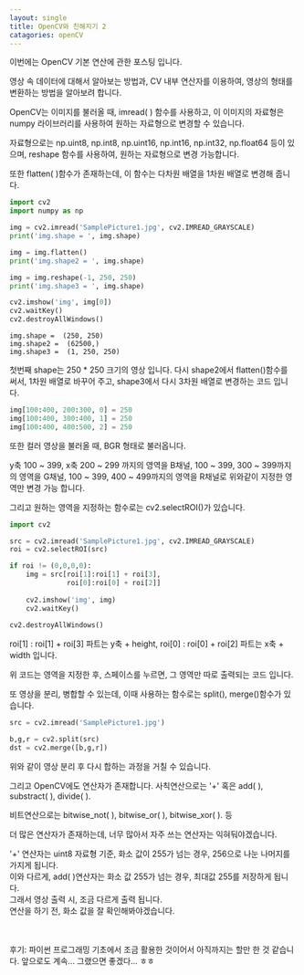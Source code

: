 ```yaml
---
layout: single
title: OpenCV와 친해지기 2
catagories: openCV
---
```



이번에는 OpenCV 기본 연산에 관한 포스팅 입니다.

영상 속 데이터에 대해서 알아보는 방법과, CV 내부 연산자를 이용하여, 영상의 형태를 변환하는 방법을 알아보려 합니다.

OpenCV는 이미지를 불러올 때, imread( ) 함수를 사용하고, 이 이미지의 자료형은 numpy 라이브러리를 사용하여 원하는 자료형으로 변경할 수 있습니다.

자료형으로는 np.uint8, np.int8, np.uint16, np.int16, np.int32, np.float64 등이 있으며, reshape 함수를 사용하여, 원하는 자료형으로 변경 가능합니다.

또한 flatten( )함수가 존재하는데, 이 함수는 다차원 배열을 1차원 배열로 변경해 줍니다.


```python
import cv2
import numpy as np

img = cv2.imread('SamplePicture1.jpg', cv2.IMREAD_GRAYSCALE)
print('img.shape = ', img.shape)

img = img.flatten()
print('img.shape2 = ', img.shape)

img = img.reshape(-1, 250, 250)
print('img.shape3 = ', img.shape)

cv2.imshow('img', img[0])
cv2.waitKey()
cv2.destroyAllWindows()
```

    img.shape =  (250, 250)
    img.shape2 =  (62500,)
    img.shape3 =  (1, 250, 250)
    

첫번째 shape는 250 * 250 크기의 영상 입니다. 다시 shape2에서 flatten()함수를 써서, 1차원 배열로 바꾸어 주고, shape3에서 다시 3차원 배열로 변경하는 코드 입니다.


```python
img[100:400, 200:300, 0] = 250
img[100:400, 300:400, 1] = 250
img[100:400, 400:500, 2] = 250
```

또한 컬러 영상을 불러올 때, BGR 형태로 불러옵니다.

y축 100 ~ 399, x축 200 ~ 299 까지의 영역을 B채널, 100 ~ 399, 300 ~ 399까지의 영역을 G채널, 100 ~ 399, 400 ~ 499까지의 영역을 R채널로 위와같이 지정한 영역만 변경 가능 합니다.

그리고 원하는 영역을 지정하는 함수로는 cv2.selectROI()가 있습니다.


```python
import cv2

src = cv2.imread('SamplePicture1.jpg', cv2.IMREAD_GRAYSCALE)
roi = cv2.selectROI(src)

if roi != (0,0,0,0):
    img = src[roi[1]:roi[1] + roi[3],
              roi[0]:roi[0] + roi[2]]
    
    cv2.imshow('img', img)
    cv2.waitKey()
    
cv2.destroyAllWindows()
```

roi[1] : roi[1] + roi[3] 파트는 y축 + height, roi[0] : roi[0] + roi[2] 파트는 x축 + width 입니다.

위 코드는 영역을 지정한 후, 스페이스를 누르면, 그 영역만 따로 출력되는 코드 입니다.

또 영상을 분리, 병합할 수 있는데, 이때 사용하는 함수로는 split(), merge()함수가 있습니다.


```python
src = cv2.imread('SamplePicture1.jpg')

b,g,r = cv2.split(src)
dst = cv2.merge([b,g,r])
```

위와 같이 영상 분리 후 다시 합하는 과정을 거칠 수 있습니다.

그리고 OpenCV에도 연산자가 존재합니다. 사칙연산으로는 '+' 혹은 add( ), substract( ), divide( ).

비트연산으로는 bitwise_not( ), bitwise_or( ), bitwise_xor( ). 등

더 많은 연산자가 존재하는데, 너무 많아서 자주 쓰는 연산자는 익혀둬야겠습니다.

'+' 연산자는 uint8 자료형 기준, 화소 값이 255가 넘는 경우, 256으로 나눈 나머지를 가지게 됩니다.
<br>
이와 다르게, add( )연산자는 화소 값 255가 넘는 경우, 최대값 255를 저장하게 됩니다.
<br>
그래서 영상 출력 시, 조금 다르게 출력 됩니다.
<br>
연산을 하기 전, 화소 값을 잘 확인해봐야겠습니다.

<br>
<br>
후기: 파이썬 프로그래밍 기초에서 조금 활용한 것이어서 아직까지는 할만 한 것 같습니다. 앞으로도 계속... 그랬으면 좋겠다... ㅎㅎ
